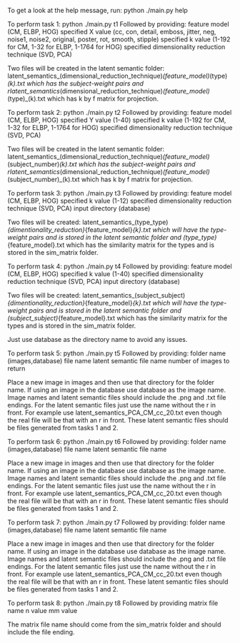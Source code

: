 To get a look at the help message, run:
python ./main.py help

To perform task 1:
python ./main.py t1
Followed by providing:
feature model (CM, ELBP, HOG)
specified X value (cc, con, detail, emboss, jitter, neg, noise1, noise2, original, poster, rot, smooth, stipple)
specified k value (1-192 for CM, 1-32 for ELBP, 1-1764 for HOG)
specified dimensionality reduction technique (SVD, PCA)

Two files will be created in the latent semantic folder:
latent_semantics_(dimensional_reduction_technique)_(feature_model)_(type)_(k).txt 
which has the subject-weight pairs and
rlatent_semantics_(dimensional_reduction_technique)_(feature_model)_(type)_(k).txt 
which has k by f matrix for projection.



To perform task 2:
python ./main.py t2
Followed by providing:
feature model (CM, ELBP, HOG)
specified Y value (1-40)
specified k value (1-192 for CM, 1-32 for ELBP, 1-1764 for HOG)
specified dimensionality reduction technique (SVD, PCA)

Two files will be created in the latent semantic folder:
latent_semantics_(dimensional_reduction_technique)_(feature_model)_(subject_number)_(k).txt 
which has the subject-weight pairs and
rlatent_semantics_(dimensional_reduction_technique)_(feature_model)_(subject_number)_(k).txt 
which has k by f matrix for projection.



To perform task 3:
python ./main.py t3
Followed by providing:
feature model (CM, ELBP, HOG)
specified k value (1-12)
specified dimensionality reduction technique (SVD, PCA)
input directory (database)

Two files will be created:
latent_semantics_(type_type)_{dimentionality_reduction}_{feature_model}_{k}.txt 
which will have the type-weight pairs and is stored in the latent semantic folder and 
(type_type)_{feature_model}.txt which has the similarity matrix for the types and is stored in the sim_matrix folder.



To perform task 4:
python ./main.py t4
Followed by providing:
feature model (CM, ELBP, HOG)
specified k value (1-40)
specified dimensionality reduction technique (SVD, PCA)
input directory (database)

Two files will be created:
latent_semantics_(subject_subject)_{dimentionality_reduction}_{feature_model}_{k}.txt 
which will have the type-weight pairs and is stored in the latent semantic folder and 
(subject_subject)_{feature_model}.txt which has the similarity matrix for the types and is stored in the sim_matrix folder.

Just use database as the directory name to avoid any issues.



To perform task 5:
python ./main.py t5
Followed by providing:
folder name (images,database)
file name 
latent semantic file name
number of images to return

Place a new image in images and then use that directory for the folder name. If using an image in the database use database as the image name.
Image names and latent semantic files should include the .png and .txt file endings.
For the latent semantic files just use the name without the r in front. For example use
latent_semantics_PCA_CM_cc_20.txt even though the real file will be that with an r in front. These latent semantic files should be files generated from tasks 1 and 2.



To perform task 6:
python ./main.py t6
Followed by providing:
folder name (images,database)
file name 
latent semantic file name

Place a new image in images and then use that directory for the folder name. If using an image in the database use database as the image name.
Image names and latent semantic files should include the .png and .txt file endings.
For the latent semantic files just use the name without the r in front. For example use
latent_semantics_PCA_CM_cc_20.txt even though the real file will be that with an r in front. These latent semantic files should be files generated from tasks 1 and 2.



To perform task 7:
python ./main.py t7
Followed by providing:
folder name (images,database)
file name 
latent semantic file name

Place a new image in images and then use that directory for the folder name. If using an image in the database use database as the image name.
Image names and latent semantic files should include the .png and .txt file endings.
For the latent semantic files just use the name without the r in front. For example use
latent_semantics_PCA_CM_cc_20.txt even though the real file will be that with an r in front. These latent semantic files should be files generated from tasks 1 and 2.



To perform task 8:
python ./main.py t8
Followed by providing
matrix file name
n value
mm value

The matrix file name should come from the sim_matrix folder and should include the file ending.
